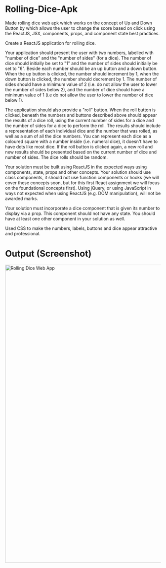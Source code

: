 # Rolling-Dice-Apk
Made rolling dice web apk which works on the concept of Up and Down Button by which allows the user to change the score based on click using the ReactJS, JSX,  components, props, and component state best practices.

Create a ReactJS application for rolling dice.

Your application should present the user with two numbers, labelled with "number of dice" and the "number of sides" (for a dice).  The number of dice should initially be set to "1" and the number of sides should initially be set to "6". Beside each number should be an up button and a down button. When the up button is clicked, the number should increment by 1, when the down button is clicked, the number should decrement by 1. The number of sides should have a minimum value of 2 (i.e. do not allow the user to lower the number of sides below 2), and the number of dice should have a minimum value of 1 (i.e do not allow the user to lower the number of dice below 1).

The application should also provide a "roll" button. When the roll button is clicked, beneath the numbers and buttons described above should appear the results of a dice roll, using the current number of sides for a dice and the number of sides for a dice to perform the roll. The results should include a representation of each individual dice and the number that was rolled, as well as a sum of all the dice numbers. You can represent each dice as a coloured square with a number inside (i.e. numeral dice), it doesn't have to have dots like most dice. If the roll button is clicked again, a new roll and new results should be presented based on the current number of dice and number of sides. The dice rolls should be random.

Your solution must be built using ReactJS in the expected ways using components, state, props and other concepts. Your solution should use class components, it should not use function components or hooks (we will cover these concepts soon, but for this first React assignment we will focus on the foundational concepts first).  Using jQuery, or using JavaScript in ways not expected when using ReactJS (e.g. DOM manipulation), will not be awarded marks.

Your solution must incorporate a dice component that is given its number to display via a prop. This component should not have any state. You should have at least one other component in your solution as well.

Used CSS to make the numbers, labels, buttons and dice appear attractive and professional.

# Output (Screenshot)
<img width="960" alt="Rolling Dice Web App" src="https://user-images.githubusercontent.com/71225073/155922432-03ca48d7-5007-4a6f-8364-a37f2856d877.PNG">
